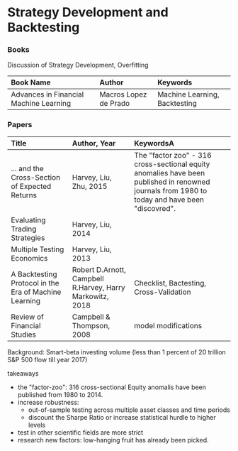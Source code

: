 # Strategy Development and Backtesting

### Books

Discussion of Strategy Development, Overfitting

| Book Name | Author | Keywords |
| :--- | :--- | :--- |
| Advances in Financial Machine Learning | Macros Lopez de Prado | Machine Learning, Backtesting |

### Papers

| Title | Author, Year | KeywordsA |
| :--- | :--- | :--- |
| ... and the Cross-Section of Expected Returns | Harvey, Liu, Zhu, 2015 | The "factor zoo" - 316 cross-sectional equity anomalies have been published in renowned journals from 1980 to today and have been "discovred". |
| Evaluating Trading Strategies | Harvey, Liu, 2014 |  |
| Multiple Testing Economics | Harvey, Liu, 2013 |  |
| A Backtesting Protocol in the Era of Machine Learning | Robert D.Arnott, Campbell R.Harvey, Harry Markowitz, 2018 | Checklist, Bactesting, Cross-Validation |
| Review of Financial Studies | Campbell & Thompson, 2008 | model modifications |

Background: Smart-beta investing volume \(less than 1 percent of 20 trillion S&P 500 flow till year 2017\)

takeaways

* the "factor-zoo": 316 cross-sectional Equity anomalis have been published from 1980 to 2014.
* increase robustness:
  * out-of-sample testing across multiple asset classes and time periods
  * discount the Sharpe Ratio or increase statistical hurdle to higher levels
* test in other scientific fields are more strict
* research new factors: low-hanging fruit has already been picked. 



